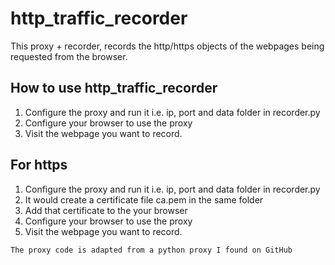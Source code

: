 # http_traffic_recorder
This proxy + recorder, records the http/https objects of the webpages being requested from the browser.

## How to use http_traffic_recorder

1. Configure the proxy and run it i.e. ip, port and data folder in recorder.py
2. Configure your browser to use the proxy
3. Visit the webpage you want to record.



## For https 

1. Configure the proxy and run it i.e. ip, port and data folder in recorder.py
2. It would create a certificate file ca.pem in the same folder
3. Add that certificate to the your browser
4. Configure your browser to use the proxy
5. Visit the webpage you want to record.


``The proxy code is adapted from a python proxy I found on GitHub``




